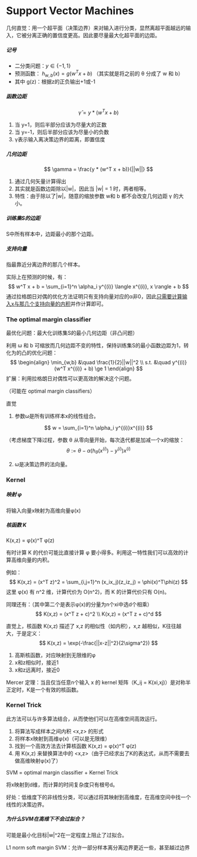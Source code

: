 # Support Vector Machines

几何直觉：用一个超平面（决策边界）来对输入进行分类，显然离超平面越远的输入，它被分离正确的置信度更高。因此要尽量最大化超平面的边距。

##### 记号

- 二分类问题：$y \in \{-1,1\}$
- 预测函数： $h_{w,b}(x) = g(w^T x + b)$ （其实就是将之前的 θ 分成了 w 和 b）
- 其中 g(z)：根据z的正负输出+1或-1

##### 函数边距

$$
\hat{\gamma} = y * (w^T x + b)
$$

1. 当 y=1，则后半部分应该为尽量大的正数
2. 当 y=-1，则后半部分应该为尽量小的负数
3. γ表示输入离决策边界的距离，即置信度

##### 几何边距

$$
\gamma = \frac{y * (w^T x + b)}{||w||}
$$

1. 通过几何矢量计算得出
2. 其实就是函数边距除以|w|，因此当 |w| = 1 时，两者相等。
3. 特性：由于除以了|w|，随意的缩放参数 w和 b 都不会改变几何边距 γ 的大小。

##### 训练集S的边距

S中所有样本中，边距最小的那个边距。

##### 支持向量

指最靠近分离边界的那几个样本。

实际上在预测的时候，有：
$$
w^T x + b = \sum_{i=1}^n \alpha_i y^{(i)} \langle x^{(i)}, x \rangle + b
$$
通过拉格朗日对偶的优化方法证明只有支持向量对应的α非0，因此<u>只需要计算输入x与那几个支持向量的内积</u>并作计算即可。



### The optimal margin classifier

最优化问题：最大化训练集S的最小几何边距（非凸问题）

利用 ω 和 b 可缩放而几何边距不变的特性，保持训练集S的最小函数边距为1，转化为的凸的优化问题：
$$
\begin{align}
\min_{w,b} &\quad \frac{1}{2}||w||^2 \\
s.t. &\quad y^{(i)}(w^T x^{(i)} + b) \ge 1
\end{align}
$$
扩展：利用拉格朗日对偶性可以更高效的解决这个问题。



（可能在 optimal margin classifiers）

直觉

1. 参数ω是所有训练样本x的线性组合。

$$
w = \sum_{i=1}^n \alpha_i y^{(i)}x^{(i)}
$$

（考虑梯度下降过程，参数 θ 从零向量开始，每次迭代都是加减一个x的缩放：
$$
\theta := \theta - \alpha(h_\theta(x^{(i)}) - y^{(i)})x^{(i)}
$$

2. ω是决策边界的法向量。



### Kernel

##### 映射 φ

将输入向量x映射为高维向量φ(x)

##### 核函数 K

K(x,z) = φ(x)^T φ(z)

有时计算 K 的代价可能比直接计算 φ 要小得多。利用这一特性我们可以高效的计算高维向量的内积。

例如：
$$
K(x,z) = (x^T z)^2 = \sum_{i,j=1}^n (x_ix_j)(z_iz_j) = \phi(x)^T\phi(z)
$$
这里 φ(x) 有 n^2 维，计算代价为 O(n^2)，而 K 的计算代价只有 O(n)。

同理还有：（其中第二个是表示φ(x)的分量为n个xi中选d个相乘）
$$
K(x,z) = (x^T z + c)^2 \\
K(x,z) = (x^T z + c)^d
$$


直觉上，核函数 K(x,z) 描述了 x,z 的相似性（如内积），x,z 越相似，K往往越大，于是定义：
$$
K(x,z) = \exp(-\frac{||x-z||^2}{2\sigma^2})
$$

1. 高斯核函数，对应映射到无限维的φ
2. x和z相似时，接近1
3. x和z远离时，接近0

Mercer 定理：当且仅当任意n个输入 x 的 kernel 矩阵（K_ij = K(xi,xj)）是对称半正定时，K是一个有效的核函数。



### Kernel Trick

此方法可以与许多算法结合，从而使他们可以在高维空间高效运行。

1. 将算法写成样本之间内积 <x,z> 的形式
2. 将样本x映射到高维φ(x)（可以是无限维）
3. 找到一个高效方法去计算核函数 K(x,z) = φ(x)^T φ(z)
4. 用 K(x,z) 来替换算法中的 <x,z>（由于已经求出了K的表达式，从而不需要去做高维映射φ(x)了）



SVM = optimal margin classifier + Kernel Trick

将x映射到d维，而计算的时间复杂度只有根号d。

好处：低维度下的非线性分类，可以通过将其映射到高维度，在高维空间中找一个线性的决策边界。

##### 为什么SVM在高维下不会过拟合？

可能是最小化目标|w|^2在一定程度上阻止了过拟合。



L1 norm soft margin SVM：允许一部分样本离分离边界更近一些，甚至越过边界
